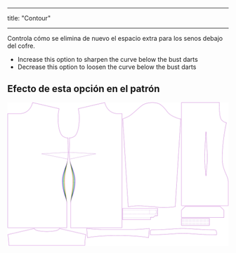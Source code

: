 - - -
title: "Contour"
- - -

Controla cómo se elimina de nuevo el espacio extra para los senos debajo del cofre.

- Increase this option to sharpen the curve below the bust darts
- Decrease this option to loosen the curve below the bust darts

## Efecto de esta opción en el patrón

![Esta imagen muestra el efecto de esta opción superponiendo varias variantes que tienen un valor diferente para esta opción](simone_contour_sample.svg "Efecto de esta opción en el patrón")
